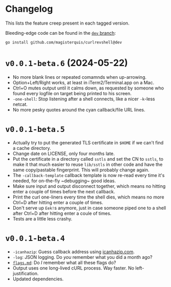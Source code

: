 Changelog
=========
This lists the feature creep present in each tagged version.

Bleeding-edge code can be found in the
[`dev` branch](https://github.com/magisterquis/curlrevshell/tree/dev):
 ```sh
 go install github.com/magisterquis/curlrevshell@dev
 ```

`v0.0.1-beta.6` (2024-05-22)
============================
- No more blank lines or repeated comamnds when up-arrowing.
- Option+Left/Right works, at least in iTerm2/Terminal.app on a Mac.
- Ctrl+O mutes output until it calms down, as requested by someone who found
  every logfile on target being printed to his screen.
- `-one-shell`: Stop listening after a shell connects, like a nicer `-k`-less
  netcat.
- No more pesky quotes around the cyan callback/file URL lines.


`v0.0.1-beta.5`
===============
- Actually try to put the generated TLS certificate in `$HOME` if we can't find
  a cache directory.
- Change date on LICENSE, only four months late.
- Put the certificate in a directory called `sstls` and set the CN to `sstls`,
  to make it that much easier to reuse `lib/sstls` in other code and have the
  same copy/pastable fingerprint.  This will probably change again.
- The `-callback-template` callback template is now re-read every time it's
  needed, for on-the-fly ~debugging~ good ideas.
- Make sure input and output disconnect together, which means no hitting enter
  a couple of times before the next callback.
- Print the curl one-liners every time the shell dies, which means no more
  Ctrl+D after hitting enter a couple of times.
- Don't serve up `Eek!`s anymore, just in case someone piped one to a shell
  after Ctrl+D after hitting enter a coule of times.
- Tests are a little less crashy.


`v0.0.1-beta.4`
===============
- `-icanhazip`: Guess callback address using [icanhazip.com](https://icanhazip.com).
- `-log`: JSON logging.  Do _you_ remember what you did a month ago?
- [`flags.md`](./flags.md): Do _I_ remember what all these flags do?
- Output uses one long-lived cURL process.  Way faster.  No left-justification.
- Updated dependencies.
